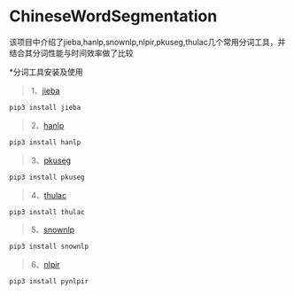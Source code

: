 # ChineseWordSegmentation
该项目中介绍了jieba,hanlp,snownlp,nlpir,pkuseg,thulac几个常用分词工具，并结合其分词性能与时间效率做了比较

*分词工具安装及使用

>1、[jieba](https://github.com/fxsjy/jieba)
```python
pip3 install jieba 
```
>2、[hanlp](https://github.com/hankcs/HanLP)
```python
pip3 install hanlp
```
>3、[pkuseg](https://github.com/lancopku/PKUSeg-python)
```python
pip3 install pkuseg
```
>4、[thulac](https://github.com/thunlp/THULAC-Python)
```python
pip3 install thulac
```
>5、[snownlp](https://github.com/isnowfy/snownlp)
```python
pip3 install snownlp
```
>6、[nlpir](https://github.com/NLPIR-team/NLPIR)
```python
pip3 install pynlpir
```
